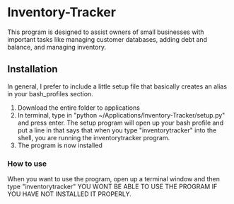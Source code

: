 # Inventory-Tracker
This program is designed to assist owners of small businesses with important tasks like managing customer databases, adding debt and balance, and managing inventory.

## Installation
In general, I prefer to include a little setup file that basically creates an alias in your bash_profiles section.
1. Download the entire folder to applications
2. In terminal, type in "python ~/Applications/Inventory-Tracker/setup.py" and press enter.
The setup program will open up your bash profile and put a line in that says that when you type "inventorytracker" into the shell, you are running the inventorytracker program.
3. The program is now installed

### How to use
When you want to use the program, open up a terminal window and then type "inventorytracker" YOU WONT BE ABLE TO USE THE PROGRAM IF YOU HAVE NOT INSTALLED IT PROPERLY.
